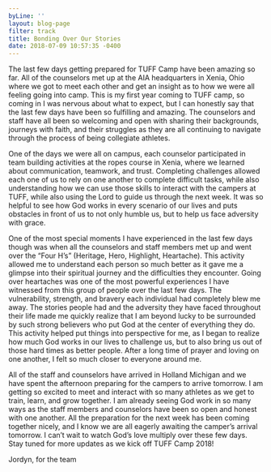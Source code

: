 ```yaml
---
byLine: ''
layout: blog-page
filter: track
title: Bonding Over Our Stories
date: 2018-07-09 10:57:35 -0400
---
```

The last few days getting prepared for TUFF Camp have been amazing so far. All of the counselors met up at the AIA headquarters in Xenia, Ohio where we got to meet each other and get an insight as to how we were all feeling going into camp. This is my first year coming to TUFF camp, so coming in I was nervous about what to expect, but I can honestly say that the last few days have been so fulfilling and amazing. The counselors and staff have all been so welcoming and open with sharing their backgrounds, journeys with faith, and their struggles as they are all continuing to navigate through the process of being collegiate athletes. 

One of the days we were all on campus, each counselor participated in team building activities at the ropes course in Xenia, where we learned about communication, teamwork, and trust. Completing challenges allowed each one of us to rely on one another to complete difficult tasks, while also understanding how we can use those skills to interact with the campers at TUFF, while also using the Lord to guide us through the next week. It was so helpful to see how God works in every scenario of our lives and puts obstacles in front of us to not only humble us, but to help us face adversity with grace. 

One of the most special moments I have experienced in the last few days though was when all the counselors and staff members met up and went over the “Four H’s” (Heritage, Hero, Highlight, Heartache). This activity allowed me to understand each person so much better as it gave me a glimpse into their spiritual journey and the difficulties they encounter. Going over heartaches was one of the most powerful experiences I have witnessed from this group of people over the last few days. The vulnerability, strength, and bravery each individual had completely blew me away. The stories people had and the adversity they have faced throughout their life made me quickly realize that I am beyond lucky to be surrounded by such strong believers who put God at the center of everything they do. This activity helped put things into perspective for me, as I began to realize how much God works in our lives to challenge us, but to also bring us out of those hard times as better people. After a long time of prayer and loving on one another, I felt so much closer to everyone around me. 

All of the staff and counselors have arrived in Holland Michigan and we have spent the afternoon preparing for the campers to arrive tomorrow. I am getting so excited to meet and interact with so many athletes as we get to train, learn, and grow together. I am already seeing God work in so many ways as the staff members and counselors have been so open and honest with one another. All the preparation for the next week has been coming together nicely, and I know we are all eagerly awaiting the camper’s arrival tomorrow. I can’t wait to watch God’s love multiply over these few days. Stay tuned for more updates as we kick off TUFF Camp 2018! 

  
Jordyn, for the team